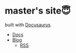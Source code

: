 # master's site:innocent:

built with [Docusaurus](https://docusaurus.io)

- [Docs](/docs)
- [Blog](/blog)
  - [RSS](/blog/rss.xml)
